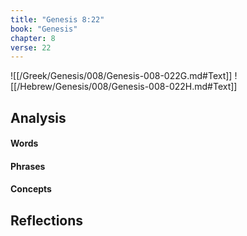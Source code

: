 ```yaml
---
title: "Genesis 8:22"
book: "Genesis"
chapter: 8
verse: 22
---
```

![[/Greek/Genesis/008/Genesis-008-022G.md#Text]]
![[/Hebrew/Genesis/008/Genesis-008-022H.md#Text]]

## Analysis

#### Words

#### Phrases

#### Concepts

## Reflections
